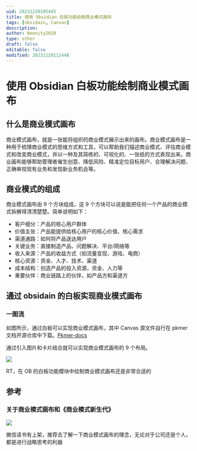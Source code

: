 ```yaml
---
uid: 20231220105445
title: 使用 Obsidian 白板功能绘制商业模式画布
tags: [obsidain, Canvas]
description: 
author: Neonity2020
type: other
draft: false
editable: false
modified: 20231220112448
---
```


# 使用 Obsidian 白板功能绘制商业模式画布

## 什么是商业模式画布

商业模式画布，就是一张能将组织的商业模式展示出来的画布。商业模式画布是一种用于梳理商业模式的思维方式和工具，可以帮助我们描述商业模式、评估商业模式和改变商业模式，并以一种及其简练的、可视化的、一张纸的方式表现出来。商业画布能够帮助管理者催生创意、降低风险、精准定位目标用户、合理解决问题、正确审视现有业务和发现新业务机会等。

## 商业模式的组成

 商业模式画布由 9 个方块组成，这 9 个方块可以说是能把任何一个产品的商业模式拆解得清清楚楚。简单说明如下：

- 客户细分：产品的核心用户群体
- 价值主张：产品能提供给核心用户的核心价值、核心需求
- 渠道通路：如何将产品送达用户
- 关键业务：直接制造产品、问题解决、平台/网络等
- 收入来源：产品的收益方式（如流量变现、游戏、电商）
- 核心资源：资金、人才、技术、渠道
- 成本结构：创造产品的投入资源，资金、人力等
- 重要伙伴：商业链路上的伙伴，如产品方和渠道方

## 通过 obsidain 的白板实现商业模式画布

### 一图流

如图所示，通过白板可以实现商业模式画布，其中 Canvas 源文件自行在 pkmer 文档开源仓库中下载。[Pkmer-docs](https://github.com/PKM-er/Pkmer-Docs/10-Obsidian/Obsidian%E4%BD%BF%E7%94%A8%E6%8A%80%E5%B7%A7/%E5%95%86%E4%B8%9A%E6%A8%A1%E5%BC%8F%E7%94%BB%E5%B8%83-%E7%99%BD%E6%9D%BF/)

通过引入图片和卡片结合就可以实现商业模式画布的 9 个布局。

![](https://cdn.pkmer.cn/images/202312201112678.png!pkmer)

RT，在 OB 的白板功能模块中绘制商业模式画布还是非常合适的

## 参考

### 关于商业模式画布和《商业模式新生代》

![](https://cdn.pkmer.cn/images/202312201112679.png!pkmer)

微信读书有上架，推荐去了解一下商业模式画布的理念，无论对于公司还是个人，都是进行战略思考的利器